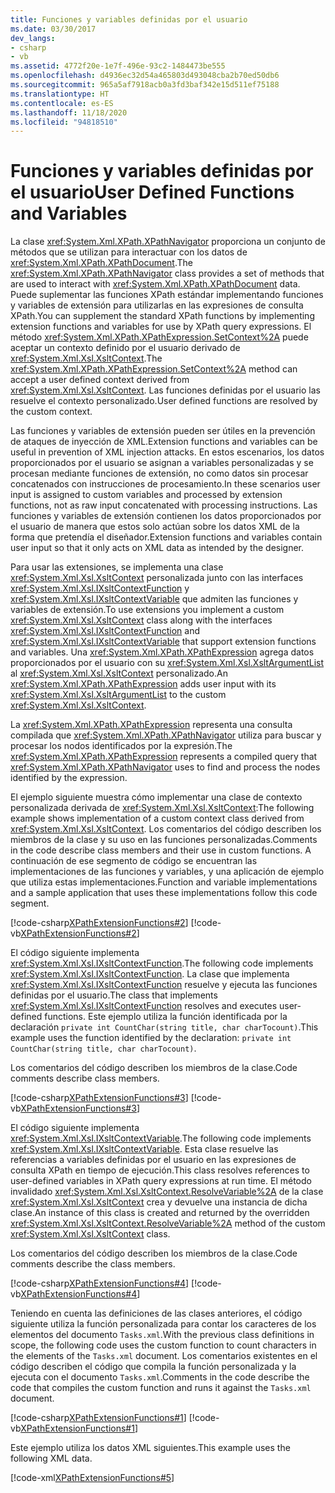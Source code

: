 ```yaml
---
title: Funciones y variables definidas por el usuario
ms.date: 03/30/2017
dev_langs:
- csharp
- vb
ms.assetid: 4772f20e-1e7f-496e-93c2-1484473be555
ms.openlocfilehash: d4936ec32d54a465803d493048cba2b70ed50db6
ms.sourcegitcommit: 965a5af7918acb0a3fd3baf342e15d511ef75188
ms.translationtype: HT
ms.contentlocale: es-ES
ms.lasthandoff: 11/18/2020
ms.locfileid: "94818510"
---
```

# <a name="user-defined-functions-and-variables"></a><span data-ttu-id="489f6-102">Funciones y variables definidas por el usuario</span><span class="sxs-lookup"><span data-stu-id="489f6-102">User Defined Functions and Variables</span></span>
<span data-ttu-id="489f6-103">La clase <xref:System.Xml.XPath.XPathNavigator> proporciona un conjunto de métodos que se utilizan para interactuar con los datos de <xref:System.Xml.XPath.XPathDocument>.</span><span class="sxs-lookup"><span data-stu-id="489f6-103">The <xref:System.Xml.XPath.XPathNavigator> class provides a set of methods that are used to interact with <xref:System.Xml.XPath.XPathDocument> data.</span></span> <span data-ttu-id="489f6-104">Puede suplementar las funciones XPath estándar implementando funciones y variables de extensión para utilizarlas en las expresiones de consulta XPath.</span><span class="sxs-lookup"><span data-stu-id="489f6-104">You can supplement the standard XPath functions by implementing extension functions and variables for use by XPath query expressions.</span></span> <span data-ttu-id="489f6-105">El método <xref:System.Xml.XPath.XPathExpression.SetContext%2A> puede aceptar un contexto definido por el usuario derivado de <xref:System.Xml.Xsl.XsltContext>.</span><span class="sxs-lookup"><span data-stu-id="489f6-105">The <xref:System.Xml.XPath.XPathExpression.SetContext%2A> method can accept a user defined context derived from <xref:System.Xml.Xsl.XsltContext>.</span></span> <span data-ttu-id="489f6-106">Las funciones definidas por el usuario las resuelve el contexto personalizado.</span><span class="sxs-lookup"><span data-stu-id="489f6-106">User defined functions are resolved by the custom context.</span></span>  
  
 <span data-ttu-id="489f6-107">Las funciones y variables de extensión pueden ser útiles en la prevención de ataques de inyección de XML.</span><span class="sxs-lookup"><span data-stu-id="489f6-107">Extension functions and variables can be useful in prevention of XML injection attacks.</span></span> <span data-ttu-id="489f6-108">En estos escenarios, los datos proporcionados por el usuario se asignan a variables personalizadas y se procesan mediante funciones de extensión, no como datos sin procesar concatenados con instrucciones de procesamiento.</span><span class="sxs-lookup"><span data-stu-id="489f6-108">In these scenarios user input is assigned to custom variables and processed by extension functions, not as raw input concatenated with processing instructions.</span></span> <span data-ttu-id="489f6-109">Las funciones y variables de extensión contienen los datos proporcionados por el usuario de manera que estos solo actúan sobre los datos XML de la forma que pretendía el diseñador.</span><span class="sxs-lookup"><span data-stu-id="489f6-109">Extension functions and variables contain user input so that it only acts on XML data as intended by the designer.</span></span>  
  
 <span data-ttu-id="489f6-110">Para usar las extensiones, se implementa una clase <xref:System.Xml.Xsl.XsltContext> personalizada junto con las interfaces <xref:System.Xml.Xsl.IXsltContextFunction> y <xref:System.Xml.Xsl.IXsltContextVariable> que admiten las funciones y variables de extensión.</span><span class="sxs-lookup"><span data-stu-id="489f6-110">To use extensions you implement a custom <xref:System.Xml.Xsl.XsltContext> class along with the interfaces <xref:System.Xml.Xsl.IXsltContextFunction> and <xref:System.Xml.Xsl.IXsltContextVariable> that support extension functions and variables.</span></span> <span data-ttu-id="489f6-111">Una <xref:System.Xml.XPath.XPathExpression> agrega datos proporcionados por el usuario con su <xref:System.Xml.Xsl.XsltArgumentList> al <xref:System.Xml.Xsl.XsltContext> personalizado.</span><span class="sxs-lookup"><span data-stu-id="489f6-111">An <xref:System.Xml.XPath.XPathExpression> adds user input with its <xref:System.Xml.Xsl.XsltArgumentList> to the custom <xref:System.Xml.Xsl.XsltContext>.</span></span>  
  
 <span data-ttu-id="489f6-112">La <xref:System.Xml.XPath.XPathExpression> representa una consulta compilada que <xref:System.Xml.XPath.XPathNavigator> utiliza para buscar y procesar los nodos identificados por la expresión.</span><span class="sxs-lookup"><span data-stu-id="489f6-112">The <xref:System.Xml.XPath.XPathExpression> represents a compiled query that <xref:System.Xml.XPath.XPathNavigator> uses to find and process the nodes identified by the expression.</span></span>  
  
 <span data-ttu-id="489f6-113">El ejemplo siguiente muestra cómo implementar una clase de contexto personalizada derivada de <xref:System.Xml.Xsl.XsltContext>:</span><span class="sxs-lookup"><span data-stu-id="489f6-113">The following example shows implementation of a custom context class derived from <xref:System.Xml.Xsl.XsltContext>.</span></span> <span data-ttu-id="489f6-114">Los comentarios del código describen los miembros de la clase y su uso en las funciones personalizadas.</span><span class="sxs-lookup"><span data-stu-id="489f6-114">Comments in the code describe class members and their use in custom functions.</span></span> <span data-ttu-id="489f6-115">A continuación de ese segmento de código se encuentran las implementaciones de las funciones y variables, y una aplicación de ejemplo que utiliza estas implementaciones.</span><span class="sxs-lookup"><span data-stu-id="489f6-115">Function and variable implementations and a sample application that uses these implementations follow this code segment.</span></span>  
  
 [!code-csharp[XPathExtensionFunctions#2](../../../../samples/snippets/csharp/VS_Snippets_Data/xpathextensionfunctions/cs/xpathextensionfunctions.cs#2)]
 [!code-vb[XPathExtensionFunctions#2](../../../../samples/snippets/visualbasic/VS_Snippets_Data/xpathextensionfunctions/vb/xpathextensionfunctions.vb#2)]  
  
 <span data-ttu-id="489f6-116">El código siguiente implementa <xref:System.Xml.Xsl.IXsltContextFunction>.</span><span class="sxs-lookup"><span data-stu-id="489f6-116">The following code implements <xref:System.Xml.Xsl.IXsltContextFunction>.</span></span> <span data-ttu-id="489f6-117">La clase que implementa <xref:System.Xml.Xsl.IXsltContextFunction> resuelve y ejecuta las funciones definidas por el usuario.</span><span class="sxs-lookup"><span data-stu-id="489f6-117">The class that implements <xref:System.Xml.Xsl.IXsltContextFunction> resolves and executes user-defined functions.</span></span> <span data-ttu-id="489f6-118">Este ejemplo utiliza la función identificada por la declaración `private int CountChar(string title, char charTocount)`.</span><span class="sxs-lookup"><span data-stu-id="489f6-118">This example uses the function identified by the declaration: `private int CountChar(string title, char charTocount)`.</span></span>  
  
 <span data-ttu-id="489f6-119">Los comentarios del código describen los miembros de la clase.</span><span class="sxs-lookup"><span data-stu-id="489f6-119">Code comments describe class members.</span></span>  
  
 [!code-csharp[XPathExtensionFunctions#3](../../../../samples/snippets/csharp/VS_Snippets_Data/xpathextensionfunctions/cs/xpathextensionfunctions.cs#3)]
 [!code-vb[XPathExtensionFunctions#3](../../../../samples/snippets/visualbasic/VS_Snippets_Data/xpathextensionfunctions/vb/xpathextensionfunctions.vb#3)]  
  
 <span data-ttu-id="489f6-120">El código siguiente implementa <xref:System.Xml.Xsl.IXsltContextVariable>.</span><span class="sxs-lookup"><span data-stu-id="489f6-120">The following code implements <xref:System.Xml.Xsl.IXsltContextVariable>.</span></span> <span data-ttu-id="489f6-121">Esta clase resuelve las referencias a variables definidas por el usuario en las expresiones de consulta XPath en tiempo de ejecución.</span><span class="sxs-lookup"><span data-stu-id="489f6-121">This class resolves references to user-defined variables in XPath query expressions at run time.</span></span> <span data-ttu-id="489f6-122">El método invalidado <xref:System.Xml.Xsl.XsltContext.ResolveVariable%2A> de la clase <xref:System.Xml.Xsl.XsltContext> crea y devuelve una instancia de dicha clase.</span><span class="sxs-lookup"><span data-stu-id="489f6-122">An instance of this class is created and returned by the overridden <xref:System.Xml.Xsl.XsltContext.ResolveVariable%2A> method of the custom <xref:System.Xml.Xsl.XsltContext> class.</span></span>  
  
 <span data-ttu-id="489f6-123">Los comentarios del código describen los miembros de la clase.</span><span class="sxs-lookup"><span data-stu-id="489f6-123">Code comments describe the class members.</span></span>  
  
 [!code-csharp[XPathExtensionFunctions#4](../../../../samples/snippets/csharp/VS_Snippets_Data/xpathextensionfunctions/cs/xpathextensionfunctions.cs#4)]
 [!code-vb[XPathExtensionFunctions#4](../../../../samples/snippets/visualbasic/VS_Snippets_Data/xpathextensionfunctions/vb/xpathextensionfunctions.vb#4)]  
  
 <span data-ttu-id="489f6-124">Teniendo en cuenta las definiciones de las clases anteriores, el código siguiente utiliza la función personalizada para contar los caracteres de los elementos del documento `Tasks.xml`.</span><span class="sxs-lookup"><span data-stu-id="489f6-124">With the previous class definitions in scope, the following code uses the custom function to count characters in the elements of the `Tasks.xml` document.</span></span> <span data-ttu-id="489f6-125">Los comentarios existentes en el código describen el código que compila la función personalizada y la ejecuta con el documento `Tasks.xml`.</span><span class="sxs-lookup"><span data-stu-id="489f6-125">Comments in the code describe the code that compiles the custom function and runs it against the `Tasks.xml` document.</span></span>  
  
 [!code-csharp[XPathExtensionFunctions#1](../../../../samples/snippets/csharp/VS_Snippets_Data/xpathextensionfunctions/cs/xpathextensionfunctions.cs#1)]
 [!code-vb[XPathExtensionFunctions#1](../../../../samples/snippets/visualbasic/VS_Snippets_Data/xpathextensionfunctions/vb/xpathextensionfunctions.vb#1)]  
  
 <span data-ttu-id="489f6-126">Este ejemplo utiliza los datos XML siguientes.</span><span class="sxs-lookup"><span data-stu-id="489f6-126">This example uses the following XML data.</span></span>  
  
 [!code-xml[XPathExtensionFunctions#5](../../../../samples/snippets/xml/VS_Snippets_Data/xpathextensionfunctions/XML/tasks.xml#5)]
